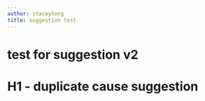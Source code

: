 ```yaml
---
author: staceyhong
title: suggestion test
---
```


# test for suggestion v2
# H1 - duplicate cause suggestion
